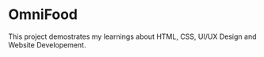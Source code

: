 # OmniFood
This project demostrates my learnings about HTML, CSS, UI/UX Design and Website Developement.
